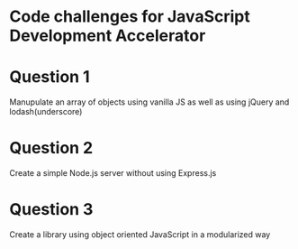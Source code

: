 # Code challenges for JavaScript Development Accelerator

# Question 1
  Manupulate an array of objects using vanilla JS as well as using jQuery and lodash(underscore)
# Question 2 
  Create a simple Node.js server without using Express.js
# Question 3 
  Create a library using object oriented JavaScript in a modularized way